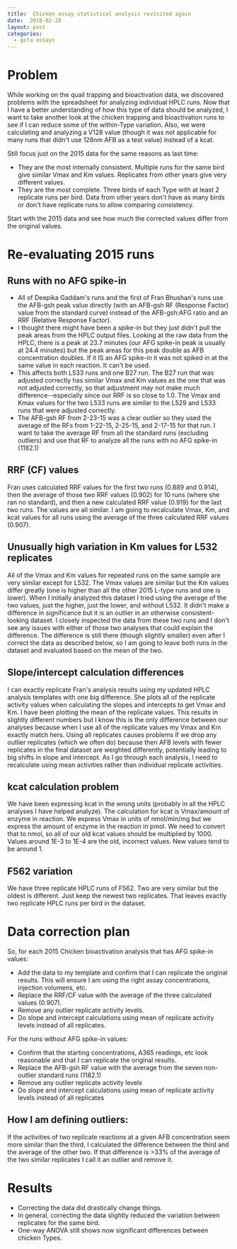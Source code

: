 ```yaml
---
title:  Chicken assay statistical analysis revisited again
date:  2018-02-28
layout: post
categories:
  - gsta assays
---
```

# Problem

While working on the quail trapping and bioactivation data, we discovered problems with the spreadsheet for analyzing individual HPLC runs. Now that I have a better understanding of how this type of data should be analyzed, I want to take another look at the chicken trapping and bioactivation runs to see if I can reduce some of the within-Type variation. Also, we were calculating and analyzing a V128 value (though it was not applicable for many runs that didn't use 128nm AFB as a test value) instead of a kcat.

Still focus just on the 2015 data for the same reasons as last time:
  - They are the most internally consistent. Multiple runs for the same bird give similar Vmax and Km values. Replicates from other years give very different values.
  - They are the most complete. Three birds of each Type with at least 2 replicate runs per bird. Data from other years don't have as many birds or don't have replicate runs to allow comparing consistency.

Start with the 2015 data and see how much the corrected values differ from the original values.

# Re-evaluating 2015 runs

## Runs with no AFG spike-in

  * All of Deepika Gaddam's runs and the first of Fran Bhushan's runs use the AFB-gsh peak value directly (with an AFB-gsh RF (Response Factor) value from the standard curve) instead of the AFB-gsh:AFG ratio and an RRF (Relative Response Factor).
  * I thought there might have been a spike-in but they just didn't pull the peak areas from the HPLC output files. Looking at the raw data from the HPLC, there is a peak at 23.7 minutes (our AFG spike-in peak is usually at 24.4 minutes) but the peak areas for this peak double as AFB concentration doubles. If it IS an AFG spike-in it was not spiked in at the same value in each reaction. It can't be used.
  * This affects both L533 runs and one B27 run. The B27 run that was adjusted correctly has similar Vmax and Km values as the one that was not adjusted correctly, so that adjustment may not make much difference--especially since our RRF is so close to 1.0. The Vmax and Kmax values for the two L533 runs are similar to the L529 and L533 runs that were adjusted correctly.
  * The AFB-gsh RF from 2-23-15 was a clear outlier so they used the average of the RFs from 1-22-15, 2-25-15, and 2-17-15 for that run. I want to take the average RF from all the standard runs (excluding outliers) and use that RF to analyze all the runs with no AFG spike-in (1182.1)

## RRF (CF) values

Fran uses calculated RRF values for the first two runs (0.889 and 0.914), then the average of those two RRF values (0.902) for 10 runs (where she ran no standard), and then a new calculated RRF value (0.919) for the last two runs. The values are all similar. I am going to recalculate Vmax, Km, and kcat values for all runs using the average of the three calculated RRF values (0.907).

## Unusually high variation in Km values for L532 replicates

All of the Vmax and Km values for repeated runs on the same sample are very similar except for L532. The Vmax values are similar but the Km values differ greatly (one is higher than all the other 2015 L-type runs and one is lower). When I initially analyzed this dataset I tried using the average of the two values, just the higher, just the lower, and without L532.  It didn't make a difference in significance but it is an outlier in an otherwise consistent-looking dataset. I closely inspected the data from these two runs and I don't see any issues with either of those two analyses that could explain the difference. The difference is still there  (though slightly smaller) even after I correct the data as described below, so I am going to leave both runs in the dataset and evaluated based on the mean of the two.

## Slope/intercept calculation differences

I can exactly replicate Fran's analysis results using my updated HPLC analysis templates with one big difference. She plots all of the replicate activity values when calculating the slopes and intercepts to get Vmax and Km. I have been plotting the mean of the replicate values. This results in slightly different numbers but I know this is the only difference between our analyses because when I use all of the replicate values my Vmax and Km exactly match hers. Using all replicates causes problems if we drop any outlier replicates (which we often do) because then AFB levels with fewer replicates in the final dataset are weighted differently, potentially leading to big shifts in slope and intercept. As I go through each analysis, I need to recalculate using mean activities rather than individual replicate activities.

## kcat calculation problem

We have been expressing kcat in the wrong units (probably in all the HPLC analyses I have helped analyze). The calculation for kcat is Vmax/amount of enzyme in reaction. We express Vmax in units of nmol/min/mg but we express the amount of enzyme in the reaction in pmol. We need to convert that to nmol, so all of our old kcat values should be multiplied by 1000. Values around 1E-3 to 1E-4 are the old, incorrect values. New values tend to be around 1.

## F562 variation

We have three replicate HPLC runs of F562. Two are very similar but the oldest is different. Just keep the newest two replicates. That leaves exactly two replicate HPLC runs per bird in the dataset.

# Data correction plan

So, for each 2015 Chicken bioactivation analysis that has AFG spike-in values:
  * Add the data to my template and confirm that I can replicate the original results. This will ensure I am using the right assay concentrations, injection volumens, etc.
  * Replace the RRF/CF value with the average of the three calculated values (0.907).
  * Remove any outlier replicate activity levels.
  * Do slope and intercept calculations using mean of replicate activity levels instead of all replicates.

For the runs without AFG spike-in values:
  * Confirm that the starting concentrations, A365 readings, etc look reasonable and that I can replicate the original results.
  * Replace the AFB-gsh RF value with the average from the seven non-outlier standard runs (1182.1)
  * Remove any outlier replicate activity levels
  * Do slope and intercept calculations using mean of replicate activity levels instead of all replicates

## How I am defining outliers:

If the activities of two replicate reactions at a given AFB concentration seem more similar than the third, I calculated the difference between the third and the average of the other two. If that difference is >33% of the average of the two similar replicates I call it an outlier and remove it.

# Results

  * Correcting the data did drastically change things.
  * In general, correcting the data slightly reduced the variation between replicates for the same bird.
  * One-way ANOVA still shows now significant differences between chicken Types.
